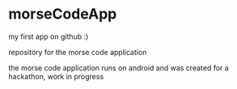 # morseCodeApp

my first app on github :)

repository for the morse code application

the morse code application runs on android and was created for a hackathon, work in progress
